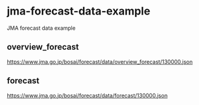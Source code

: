 # jma-forecast-data-example
JMA forecast data example

## overview_forecast

https://www.jma.go.jp/bosai/forecast/data/overview_forecast/130000.json

## forecast

https://www.jma.go.jp/bosai/forecast/data/forecast/130000.json
